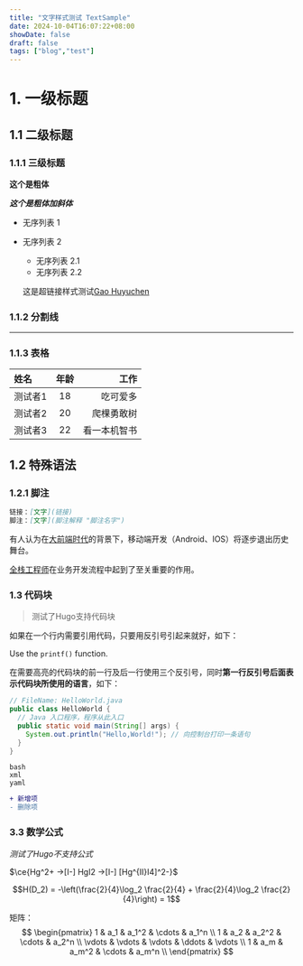 ```yaml
---
title: "文字样式测试 TextSample"
date: 2024-10-04T16:07:22+08:00
showDate: false
draft: false
tags: ["blog","test"]
---
```


# 1. 一级标题

## 1.1 二级标题

### 1.1.1 三级标题

**这个是粗体**

***这个是粗体加斜体***

- 无序列表 1
- 无序列表 2
  - 无序列表 2.1
  - 无序列表 2.2

  这是超链接样式测试[Gao Huyuchen](https://127.0.0.1:1313/)



### 1.1.2 分割线
---

### 1.1.3 表格


| 姓名   | 年龄 |     工作 |
| :----- | :--: | -------: |
| 测试者1 |  18  | 吃可爱多 |
| 测试者2 |  20  | 爬棵勇敢树 |
| 测试者3 |  22  | 看一本机智书 |


## 1.2 特殊语法

### 1.2.1 脚注

```markdown
链接：[文字](链接)
脚注：[文字](脚注解释 "脚注名字")
```

有人认为在[大前端时代](https://en.wikipedia.org/wiki/Front-end_web_development "Front-end web development")的背景下，移动端开发（Android、IOS）将逐步退出历史舞台。

[全栈工程师](是指掌握多种技能，并能利用多种技能独立完成产品的人。 "什么是全栈工程师")在业务开发流程中起到了至关重要的作用。

### 1.3 代码块

> 测试了Hugo支持代码块

如果在一个行内需要引用代码，只要用反引号引起来就好，如下：

Use the `printf()` function.

在需要高亮的代码块的前一行及后一行使用三个反引号，同时**第一行反引号后面表示代码块所使用的语言**，如下：

```java
// FileName: HelloWorld.java
public class HelloWorld {
  // Java 入口程序，程序从此入口
  public static void main(String[] args) {
    System.out.println("Hello,World!"); // 向控制台打印一条语句
  }
}
```

```
bash
xml
yaml
```

```diff
+ 新增项
- 删除项
```
### 3.3 数学公式

*测试了Hugo不支持公式*

$\ce{Hg^2+ ->[I-] HgI2 ->[I-] [Hg^{II}I4]^2-}$

$$H(D_2) = -\left(\frac{2}{4}\log_2 \frac{2}{4} + \frac{2}{4}\log_2 \frac{2}{4}\right) = 1$$

矩阵：
$$
  \begin{pmatrix}
  1 & a_1 & a_1^2 & \cdots & a_1^n \\
  1 & a_2 & a_2^2 & \cdots & a_2^n \\
  \vdots & \vdots & \vdots & \ddots & \vdots \\
  1 & a_m & a_m^2 & \cdots & a_m^n \\
  \end{pmatrix}
$$
